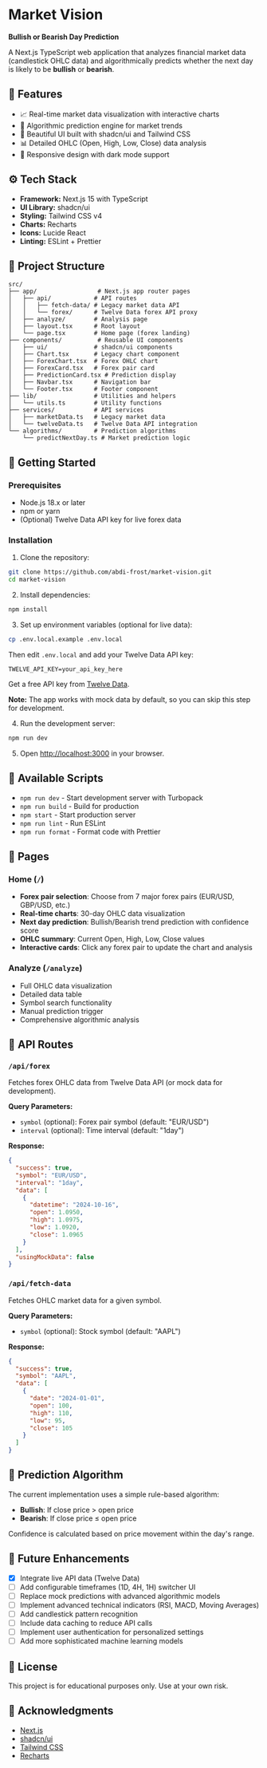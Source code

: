 # Market Vision

**Bullish or Bearish Day Prediction**

A Next.js TypeScript web application that analyzes financial market data (candlestick OHLC data) and algorithmically predicts whether the next day is likely to be **bullish** or **bearish**.

## 🎯 Features

- 📈 Real-time market data visualization with interactive charts
- 🤖 Algorithmic prediction engine for market trends
- 💎 Beautiful UI built with shadcn/ui and Tailwind CSS
- 📊 Detailed OHLC (Open, High, Low, Close) data analysis
- 🎨 Responsive design with dark mode support

## ⚙️ Tech Stack

- **Framework:** Next.js 15 with TypeScript
- **UI Library:** shadcn/ui
- **Styling:** Tailwind CSS v4
- **Charts:** Recharts
- **Icons:** Lucide React
- **Linting:** ESLint + Prettier

## 📁 Project Structure

```
src/
├── app/                 # Next.js app router pages
│   ├── api/            # API routes
│   │   ├── fetch-data/ # Legacy market data API
│   │   └── forex/      # Twelve Data forex API proxy
│   ├── analyze/        # Analysis page
│   ├── layout.tsx      # Root layout
│   └── page.tsx        # Home page (forex landing)
├── components/          # Reusable UI components
│   ├── ui/             # shadcn/ui components
│   ├── Chart.tsx       # Legacy chart component
│   ├── ForexChart.tsx  # Forex OHLC chart
│   ├── ForexCard.tsx   # Forex pair card
│   ├── PredictionCard.tsx # Prediction display
│   ├── Navbar.tsx      # Navigation bar
│   └── Footer.tsx      # Footer component
├── lib/                # Utilities and helpers
│   └── utils.ts        # Utility functions
├── services/           # API services
│   ├── marketData.ts   # Legacy market data
│   └── twelveData.ts   # Twelve Data API integration
└── algorithms/         # Prediction algorithms
    └── predictNextDay.ts # Market prediction logic
```

## 🚀 Getting Started

### Prerequisites

- Node.js 18.x or later
- npm or yarn
- (Optional) Twelve Data API key for live forex data

### Installation

1. Clone the repository:
```bash
git clone https://github.com/abdi-frost/market-vision.git
cd market-vision
```

2. Install dependencies:
```bash
npm install
```

3. Set up environment variables (optional for live data):
```bash
cp .env.local.example .env.local
```

Then edit `.env.local` and add your Twelve Data API key:
```
TWELVE_API_KEY=your_api_key_here
```

Get a free API key from [Twelve Data](https://twelvedata.com).

**Note:** The app works with mock data by default, so you can skip this step for development.

4. Run the development server:
```bash
npm run dev
```

5. Open [http://localhost:3000](http://localhost:3000) in your browser.

## 📝 Available Scripts

- `npm run dev` - Start development server with Turbopack
- `npm run build` - Build for production
- `npm start` - Start production server
- `npm run lint` - Run ESLint
- `npm run format` - Format code with Prettier

## 🎨 Pages

### Home (`/`)
- **Forex pair selection**: Choose from 7 major forex pairs (EUR/USD, GBP/USD, etc.)
- **Real-time charts**: 30-day OHLC data visualization
- **Next day prediction**: Bullish/Bearish trend prediction with confidence score
- **OHLC summary**: Current Open, High, Low, Close values
- **Interactive cards**: Click any forex pair to update the chart and analysis

### Analyze (`/analyze`)
- Full OHLC data visualization
- Detailed data table
- Symbol search functionality
- Manual prediction trigger
- Comprehensive algorithmic analysis

## 🔌 API Routes

### `/api/forex`
Fetches forex OHLC data from Twelve Data API (or mock data for development).

**Query Parameters:**
- `symbol` (optional): Forex pair symbol (default: "EUR/USD")
- `interval` (optional): Time interval (default: "1day")

**Response:**
```json
{
  "success": true,
  "symbol": "EUR/USD",
  "interval": "1day",
  "data": [
    {
      "datetime": "2024-10-16",
      "open": 1.0950,
      "high": 1.0975,
      "low": 1.0920,
      "close": 1.0965
    }
  ],
  "usingMockData": false
}
```

### `/api/fetch-data`
Fetches OHLC market data for a given symbol.

**Query Parameters:**
- `symbol` (optional): Stock symbol (default: "AAPL")

**Response:**
```json
{
  "success": true,
  "symbol": "AAPL",
  "data": [
    {
      "date": "2024-01-01",
      "open": 100,
      "high": 110,
      "low": 95,
      "close": 105
    }
  ]
}
```

## 🧠 Prediction Algorithm

The current implementation uses a simple rule-based algorithm:
- **Bullish**: If close price > open price
- **Bearish**: If close price ≤ open price

Confidence is calculated based on price movement within the day's range.

## 🔮 Future Enhancements

- [x] Integrate live API data (Twelve Data)
- [ ] Add configurable timeframes (1D, 4H, 1H) switcher UI
- [ ] Replace mock predictions with advanced algorithmic models
- [ ] Implement advanced technical indicators (RSI, MACD, Moving Averages)
- [ ] Add candlestick pattern recognition
- [ ] Include data caching to reduce API calls
- [ ] Implement user authentication for personalized settings
- [ ] Add more sophisticated machine learning models

## 📄 License

This project is for educational purposes only. Use at your own risk.

## 🙏 Acknowledgments

- [Next.js](https://nextjs.org/)
- [shadcn/ui](https://ui.shadcn.com/)
- [Tailwind CSS](https://tailwindcss.com/)
- [Recharts](https://recharts.org/)
